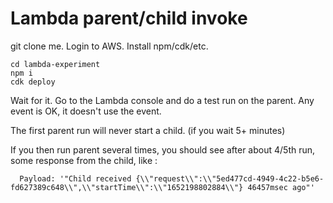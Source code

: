 # Lambda parent/child invoke

git clone me. Login to AWS. Install npm/cdk/etc.
```
cd lambda-experiment
npm i
cdk deploy
```

Wait for it. Go to the Lambda console and do a test run on the parent. Any event is OK, it doesn't use the event.

The first parent run will never start a child. (if you wait 5+ minutes)

If you then run parent several times, you should see after about 4/5th run, some response from the child, like :
```
  Payload: '"Child received {\\"request\\":\\"5ed477cd-4949-4c22-b5e6-fd627389c648\\",\\"startTime\\":\\"1652198802884\\"} 46457msec ago"'
```


